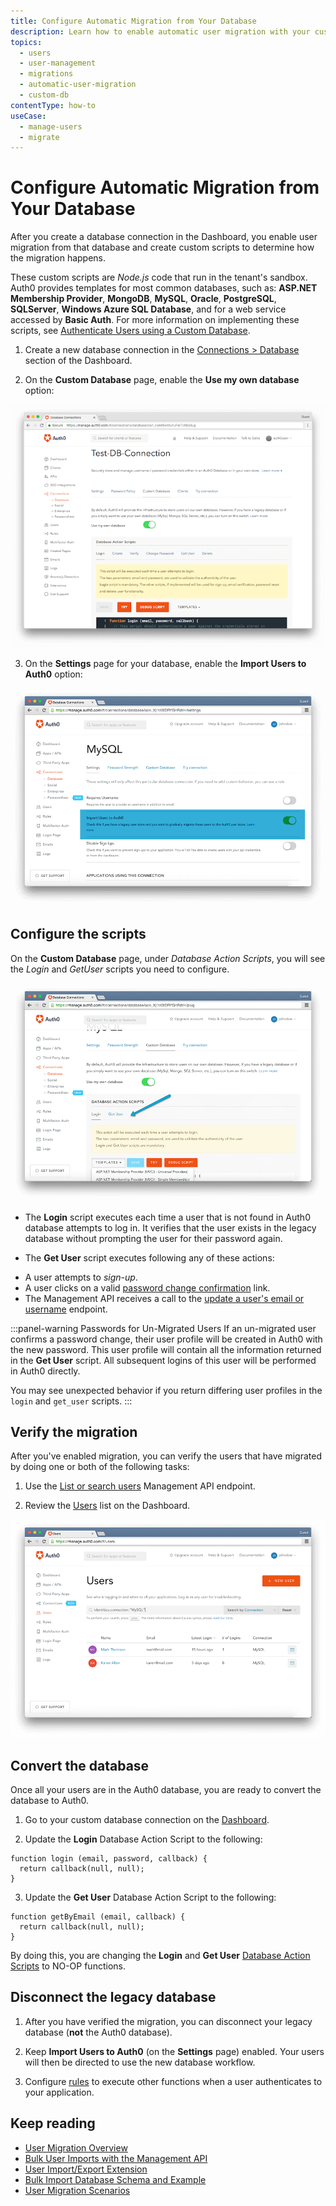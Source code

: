```yaml
---
title: Configure Automatic Migration from Your Database
description: Learn how to enable automatic user migration with your custom database. 
topics:
  - users
  - user-management
  - migrations
  - automatic-user-migration
  - custom-db
contentType: how-to
useCase:
  - manage-users
  - migrate
---
```

# Configure Automatic Migration from Your Database

After you create a database connection in the Dashboard, you enable user migration from that database and create custom scripts to determine how the migration happens. 

These custom scripts are *Node.js* code that run in the tenant's sandbox. Auth0 provides templates for most common databases, such as: **ASP.NET Membership Provider**, **MongoDB**, **MySQL**, **Oracle**, **PostgreSQL**, **SQLServer**, **Windows Azure SQL Database**, and for a web service accessed by **Basic Auth**. For more information on implementing these scripts, see [Authenticate Users using a Custom Database](/connections/database/mysql).

1. Create a new database connection in the [Connections > Database](${manage_url}/#/connections/database) section of the Dashboard.

2. On the **Custom Database** page, enable the **Use my own database** option:

![DB Login Page in Dashboard](/media/articles/connections/database/custom-database.png)

3. On the **Settings** page for your database, enable the **Import Users to Auth0** option:

![Dashboard Import Users Option](/media/articles/connections/database/import-users.png)

## Configure the scripts 

On the **Custom Database** page, under *Database Action Scripts*, you will see the *Login* and *GetUser* scripts you need to configure.

![Database Action Scripts page](/media/articles/connections/database/import-scripts.png)

- The **Login** script executes each time a user that is not found in Auth0 database attempts to log in. It verifies that the user exists in the legacy database without prompting the user for their password again.

- The **Get User** script executes following any of these actions:

* A user attempts to *sign-up*.
* A user clicks on a valid [password change confirmation](/libraries/lock/customization#rememberlastlogin-boolean-) link.
* The Management API receives a call to the [update a user's email or username](/api/v2#!/Users/patch_users_by_id) endpoint.

:::panel-warning Passwords for Un-Migrated Users
If an un-migrated user confirms a password change, their user profile will be created in Auth0 with the new password. This user profile will contain all the information returned in the **Get User** script. All subsequent logins of this user will be performed in Auth0 directly.

You may see unexpected behavior if you return differing user profiles in the `login` and `get_user` scripts.
:::

## Verify the migration

After you've enabled migration, you can verify the users that have migrated by doing one or both of the following tasks:

1. Use the [List or search users](/api/v2#!/Users/get_users) Management API endpoint.

2. Review the [Users](${manage_url}/#/users) list on the Dashboard.

![Database Users](/media/articles/connections/database/migrated-users.png)

## Convert the database 

Once all your users are in the Auth0 database, you are ready to convert the database to Auth0.

1. Go to your custom database connection on the [Dashboard](${manage_url}/#/connections/database).

2. Update the **Login** Database Action Script to the following:

```
function login (email, password, callback) {
  return callback(null, null);
}
```

3. Update the **Get User** Database Action Script to the following:

```
function getByEmail (email, callback) {
  return callback(null, null);
}
```

By doing this, you are changing the **Login** and **Get User** [Database Action Scripts](/connections/database/mysql#3-provide-action-scripts) to NO-OP functions.

## Disconnect the legacy database

1. After you have verified the migration, you can disconnect your legacy database (**not** the Auth0 database). 

2. Keep **Import Users to Auth0** (on the **Settings** page) enabled. Your users will then be directed to use the new database workflow. 

3. Configure [rules](/rules) to execute other functions when a user authenticates to your application.

## Keep reading

* [User Migration Overview](/users/concepts/overview-user-migration)
* [Bulk User Imports with the Management API](/users/guides/bulk-user-import)
* [User Import/Export Extension](//extensions/user-import-export)
* [Bulk Import Database Schema and Example](/users/references/bulk-import-database-schema-examples)
* [User Migration Scenarios](users/references/user-migration-scenarios)
